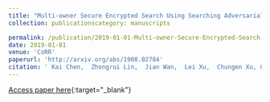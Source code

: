 ```yaml
---
title: "Multi-owner Secure Encrypted Search Using Searching Adversarial Networks"
collection: publicationscategory: manuscripts

permalink: /publication/2019-01-01-Multi-owner-Secure-Encrypted-Search-Using-Searching-Adversarial-Networks
date: 2019-01-01
venue: 'CoRR'
paperurl: 'http://arxiv.org/abs/1908.02784'
citation: ' Kai Chen,  Zhongrui Lin,  Jian Wan,  Lei Xu,  Chungen Xu, &quot;Multi-owner Secure Encrypted Search Using Searching Adversarial Networks.&quot; CoRR, 2019.'
---
```

[Access paper here](http://arxiv.org/abs/1908.02784){:target="_blank"}
